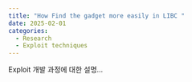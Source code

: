 ```yaml
---
title: "How Find the gadget more easily in LIBC "
date: 2025-02-01
categories:
  - Research
  - Exploit techniques
---
```

Exploit 개발 과정에 대한 설명...
